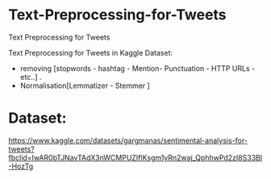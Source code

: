 # Text-Preprocessing-for-Tweets
Text Preprocessing for Tweets

Text Preprocessing for Tweets in Kaggle Dataset:
* removing [stopwords - hashtag - Mention- Punctuation  - HTTP URLs - etc..] .
* Normalisation[Lemmatizer - Stemmer ] 

# Dataset:
https://www.kaggle.com/datasets/gargmanas/sentimental-analysis-for-tweets?fbclid=IwAR0bTJNavTAdX3nWCMPUZIflKsgm1yRn2waj_QphhwPd2zI8S33Bl-HozTg

